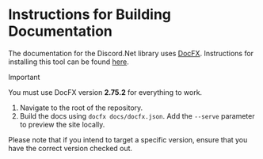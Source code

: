 # Instructions for Building Documentation

The documentation for the Discord.Net library uses [DocFX][docfx-main].
Instructions for installing this tool can be found [here][docfx-installing].

> [!IMPORTANT]
> You must use DocFX version **2.75.2** for everything to work.

1. Navigate to the root of the repository.
2. Build the docs using `docfx docs/docfx.json`. Add the `--serve`
 parameter to preview the site locally.

Please note that if you intend to target a specific version, ensure
that you have the correct version checked out.

[docfx-main]: https://dotnet.github.io/docfx/
[docfx-installing]: https://dotnet.github.io/docfx/index.html
